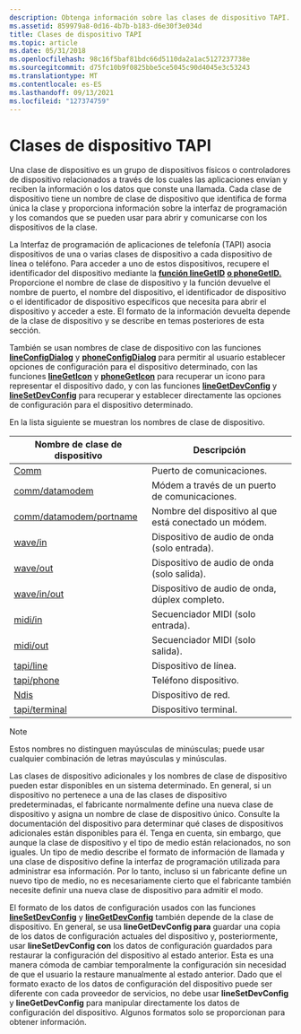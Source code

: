 ```yaml
---
description: Obtenga información sobre las clases de dispositivo TAPI. Una clase de dispositivo es un grupo de dispositivos o controladores de dispositivos a través de los cuales las aplicaciones envían y reciben información o datos de llamadas.
ms.assetid: 859979a8-0d16-4b7b-b183-d6e30f3e034d
title: Clases de dispositivo TAPI
ms.topic: article
ms.date: 05/31/2018
ms.openlocfilehash: 98c16f5baf81bdc66d5110da2a1ac5127237738e
ms.sourcegitcommit: d75fc10b9f0825bbe5ce5045c90d4045e3c53243
ms.translationtype: MT
ms.contentlocale: es-ES
ms.lasthandoff: 09/13/2021
ms.locfileid: "127374759"
---
```

# <a name="tapi-device-classes"></a>Clases de dispositivo TAPI

Una clase de dispositivo es un grupo de dispositivos físicos o controladores de dispositivo relacionados a través de los cuales las aplicaciones envían y reciben la información o los datos que conste una llamada. Cada clase de  dispositivo tiene un nombre de clase de dispositivo que identifica de forma única la clase y proporciona información sobre la interfaz de programación y los comandos que se pueden usar para abrir y comunicarse con los dispositivos de la clase.

La Interfaz de programación de aplicaciones de telefonía (TAPI) asocia dispositivos de una o varias clases de dispositivo a cada dispositivo de línea o teléfono. Para acceder a uno de estos dispositivos, recupere el identificador del dispositivo mediante la [**función lineGetID**](/windows/desktop/api/Tapi/nf-tapi-linegetid) [**o phoneGetID.**](/windows/desktop/api/Tapi/nf-tapi-phonegetid) Proporcione el nombre de clase de dispositivo y la función devuelve el nombre de puerto, el nombre del dispositivo, el identificador de dispositivo o el identificador de dispositivo específicos que necesita para abrir el dispositivo y acceder a este. El formato de la información devuelta depende de la clase de dispositivo y se describe en temas posteriores de esta sección.

También se usan nombres de clase de dispositivo con las funciones [**lineConfigDialog**](/windows/desktop/api/Tapi/nf-tapi-lineconfigdialog) y [**phoneConfigDialog**](/windows/desktop/api/Tapi/nf-tapi-phoneconfigdialog) para permitir al usuario establecer opciones de configuración para el dispositivo determinado, con las funciones [**lineGetIcon**](/windows/desktop/api/Tapi/nf-tapi-linegeticon) y [**phoneGetIcon**](/windows/desktop/api/Tapi/nf-tapi-phonegeticon) para recuperar un icono para representar el dispositivo dado, y con las funciones [**lineGetDevConfig**](/windows/desktop/api/Tapi/nf-tapi-linegetdevconfig) y [**lineSetDevConfig**](/windows/desktop/api/Tapi/nf-tapi-linesetdevconfig) para recuperar y establecer directamente las opciones de configuración para el dispositivo determinado.

En la lista siguiente se muestran los nombres de clase de dispositivo.



| Nombre de clase de dispositivo                                      | Descripción                                       |
|--------------------------------------------------------|---------------------------------------------------|
| [Comm](comm.md)                                       | Puerto de comunicaciones.                              |
| [comm/datamodem](comm-datamodem.md)                   | Módem a través de un puerto de comunicaciones.              |
| [comm/datamodem/portname](comm-datamodem-portname.md) | Nombre del dispositivo al que está conectado un módem. |
| [wave/in](wave-in.md)                                 | Dispositivo de audio de onda (solo entrada).                   |
| [wave/out](wave-out.md)                               | Dispositivo de audio de onda (solo salida).                  |
| [wave/in/out](wave-in-out.md)                         | Dispositivo de audio de onda, dúplex completo.                   |
| [midi/in](midi-in.md)                                 | Secuenciador MIDI (solo entrada).                      |
| [midi/out](midi-out.md)                               | Secuenciador MIDI (solo salida).                     |
| [tapi/line](tapi-line.md)                             | Dispositivo de línea.                                      |
| [tapi/phone](tapi-phone.md)                           | Teléfono dispositivo.                                     |
| [Ndis](ndis.md)                                       | Dispositivo de red.                                   |
| [tapi/terminal](tapi-terminal.md)                     | Dispositivo terminal.                                  |



 

> [!Note]  
> Estos nombres no distinguen mayúsculas de minúsculas; puede usar cualquier combinación de letras mayúsculas y minúsculas.

 

Las clases de dispositivo adicionales y los nombres de clase de dispositivo pueden estar disponibles en un sistema determinado. En general, si un dispositivo no pertenece a una de las clases de dispositivo predeterminadas, el fabricante normalmente define una nueva clase de dispositivo y asigna un nombre de clase de dispositivo único. Consulte la documentación del dispositivo para determinar qué clases de dispositivos adicionales están disponibles para él. Tenga en cuenta, sin embargo, que aunque la clase de dispositivo y el tipo de medio están relacionados, no son iguales. Un tipo de medio describe el formato de información de llamada y una clase de dispositivo define la interfaz de programación utilizada para administrar esa información. Por lo tanto, incluso si un fabricante define un nuevo tipo de medio, no es necesariamente cierto que el fabricante también necesite definir una nueva clase de dispositivo para admitir el modo.

El formato de los datos de configuración usados con las funciones [**lineSetDevConfig**](/windows/desktop/api/Tapi/nf-tapi-linesetdevconfig) y [**lineGetDevConfig**](/windows/desktop/api/Tapi/nf-tapi-linegetdevconfig) también depende de la clase de dispositivo. En general, se usa **lineGetDevConfig para** guardar una copia de los datos de configuración actuales del dispositivo y, posteriormente, usar **lineSetDevConfig con** los datos de configuración guardados para restaurar la configuración del dispositivo al estado anterior. Esta es una manera cómoda de cambiar temporalmente la configuración sin necesidad de que el usuario la restaure manualmente al estado anterior. Dado que el formato exacto de los datos de configuración del dispositivo puede ser diferente con cada proveedor de servicios, no debe usar **lineSetDevConfig** y **lineGetDevConfig** para manipular directamente los datos de configuración del dispositivo. Algunos formatos solo se proporcionan para obtener información.

 

 



